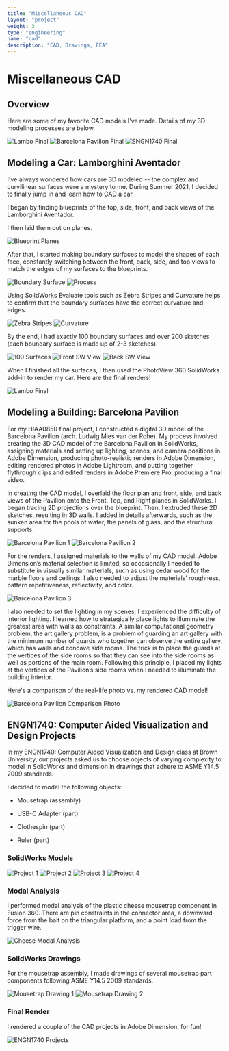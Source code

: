 ```yaml
---
title: "Miscellaneous CAD"
layout: "project"
weight: 3
type: "engineering"
name: "cad"
description: "CAD, Drawings, FEA"
---
```


# Miscellaneous CAD

## Overview

Here are some of my favorite CAD models I've made. Details of my 3D modeling processes are below.

![Lambo Final](/img/Lambo7.PNG)
![Barcelona Pavilion Final](/img/barcelonapavilion4_2.PNG)
![ENGN1740 Final](/img/engn1740projectsrendered.PNG)

## Modeling a Car: Lamborghini Aventador

I've always wondered how cars are 3D modeled -- the complex and curvilinear surfaces were a mystery to me. During Summer 2021, I decided to finally jump in and learn how to CAD a car.

I began by finding blueprints of the top, side, front, and back views of the Lamborghini Aventador.

<!---
![Front](/img/front side.PNG)
![Top](/img/top side.PNG)
![Right](/img/right side.PNG)
![Back](/img/back side.PNG)
-->

I then laid them out on planes.

![Blueprint Planes](/img/blueprintplanes.PNG)

After that, I started making boundary surfaces to model the shapes of each face, constantly switching between the front, back, side, and top views to match the edges of my surfaces to the blueprints.

![Boundary Surface](/img/boundarysurface.PNG)
![Process](/img/lamboprocess.PNG)

Using SolidWorks Evaluate tools such as Zebra Stripes and Curvature helps to confirm that the boundary surfaces have the correct curvature and edges.

![Zebra Stripes](/img/lambozebra.PNG)
![Curvature](/img/lambocurve.PNG)

By the end, I had exactly 100 boundary surfaces and over 200 sketches (each boundary surface is made up of 2-3 sketches).

![100 Surfaces](/img/100surfaces.PNG)
![Front SW View](/img/frontSWlambo.PNG)
![Back SW View](/img/backSWlambo.PNG)

When I finished all the surfaces, I then used the PhotoView 360 SolidWorks add-in to render my car. Here are the final renders!

![Lambo Final](/img/Lambo7.PNG)

## Modeling a Building: Barcelona Pavilion

For my HIAA0850 final project, I constructed a digital 3D model of the Barcelona Pavilion (arch. Ludwig Mies van der Rohe). My process involved creating the 3D CAD model of the Barcelona Pavilion in SolidWorks, assigning materials and setting up lighting, scenes, and camera positions in Adobe Dimension, producing photo-realistic renders in Adobe Dimension, editing rendered photos in Adobe Lightroom, and putting together flythrough clips and edited renders in Adobe Premiere Pro, producing a final video.

In creating the CAD model, I overlaid the floor plan and front, side, and back views of the Pavilion onto the Front, Top, and Right planes in SolidWorks. I began tracing 2D projections over the blueprint. Then, I extruded these 2D sketches, resulting in 3D walls. I added in details afterwards, such as the sunken area for the pools of water, the panels of glass, and the structural supports.

![Barcelona Pavilion 1](/img/barcelonapavilion_1.PNG)
![Barcelona Pavilion 2](/img/barcelonapavilion_2.PNG)

For the renders, I assigned materials to the walls of my CAD model. Adobe Dimension’s material selection is limited, so occasionally I needed to substitute in visually similar materials, such as using cedar wood for the marble floors and ceilings. I also needed to adjust the materials’ roughness, pattern repetitiveness, reflectivity, and color.

![Barcelona Pavilion 3](/img/barcelonapavilion_3.PNG)

I also needed to set the lighting in my scenes; I experienced the difficulty of interior lighting. I learned how to strategically place lights to illuminate the greatest area with walls as constraints. A similar computational geometry problem, the art gallery problem, is a problem of guarding an art gallery with the minimum number of guards who together can observe the entire gallery, which has walls and concave side rooms. The trick is to place the guards at the vertices of the side rooms so that they can see into the side rooms as well as portions of the main room. Following this principle, I placed my lights at the vertices of the Pavilion’s side rooms when I needed to illuminate the building interior.

Here's a comparison of the real-life photo vs. my rendered CAD model!

![Barcelona Pavilion Comparison Photo](/img/barcelonapavilion_comparison.PNG)


## ENGN1740: Computer Aided Visualization and Design Projects

In my ENGN1740: Computer Aided Visualization and Design class at Brown University, our projects asked us to choose objects of varying complexity to model in SolidWorks and dimension in drawings that adhere to ASME Y14.5 2009 standards.


I decided to model the following objects:

- Mousetrap (assembly)

- USB-C Adapter (part)

- Clothespin (part)

- Ruler (part)

### SolidWorks Models

![Project 1](/img/engn1740_1.png)
![Project 2](/img/engn1740_2.png)
![Project 3](/img/engn1740_3.png)
![Project 4](/img/engn1740_4.png)

### Modal Analysis

I performed modal analysis of the plastic cheese mousetrap component in Fusion 360. There are pin constraints in the connector area, a downward force from the bait on the triangular platform, and a point load from the trigger wire.

![Cheese Modal Analysis](/img/modal.png)


### SolidWorks Drawings

For the mousetrap assembly, I made drawings of several mousetrap part components following ASME Y14.5 2009 standards.

![Mousetrap Drawing 1](/img/zhou_mousetrapcheese.png)
![Mousetrap Drawing 2](/img/zhou_mousetrapwiresquare3.png)

### Final Render

I rendered a couple of the CAD projects in Adobe Dimension, for fun!

![ENGN1740 Projects](/img/engn1740projectsrendered.png)

<!-- DO NOT TOUCH -->
​
<!-- DO NOT TOUCH -->
​
<!-- DO NOT TOUCH -->

<!-- DO NOT TOUCH -->
​
<!-- DO NOT TOUCH -->
​
<!-- DO NOT TOUCH -->
